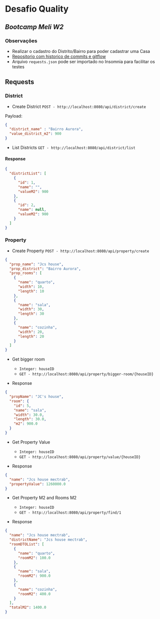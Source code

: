 # Desafio Quality
## _Bootcamp Meli W2_

### Observações

- Realizar o cadastro do Distrito/Bairro para poder cadastrar uma Casa
- [Repositorio com historico de commits e gitflow](https://github.com/meliferminojc/bootcamp-jc/tree/master/modulo11/desafio_quality)
- Arquivo `requests.json` pode ser importado no Insomnia para facilitar os testes

## Requests

### District

- Create District
  `POST - http://localhost:8080/api/district/create`

Payload:
```json
{
  "district_name" : "Bairro Aurora",
  "value_district_m2": 900
}
```
- List Districts
  `GET - http://localhost:8080/api/district/list`

####   Response

```json
{
  "districtList": [
    {
      "id": 1,
      "name": "",
      "valueM2": 900
    },
    {
      "id": 2,
      "name": null,
      "valueM2": 900
    }
  ]
}
```

### Property

- Create Property
  `POST - http://localhost:8080/api/property/create`

```json
{
  "prop_name": "Jcs house",
  "prop_district": "Bairro Aurora",
  "prop_rooms": [
    {
      "name": "quarto",
      "width": 10,
      "length": 10
    },
    {
      "name": "sala",
      "width": 30,
      "length": 30
    },
    {
      "name": "cozinha",
      "width": 20,
      "length": 20
    }
  ]
}
```
- Get bigger room
  - `Integer: houseID`
  - `GET - http://localhost:8080/api/property/bigger-room/{houseID}`

- Response

```json
{
  "propName": "JC's house",
  "room": {
    "id": 5,
    "name": "sala",
    "width": 30.0,
    "length": 30.0,
    "m2": 900.0
  }
}
```

- Get Property Value
    - `Integer: houseID`
    - `GET - http://localhost:8080/api/property/value/{houseID}`

- Response

```json
{
  "name": "Jcs house mectrab",
  "propertyValue": 1260000.0
}
```

- Get Property M2 and Rooms M2
    - `Integer: houseID`
    - `GET - http://localhost:8080/api/property/find/1`

- Response

```json
{
  "name": "Jcs house mectrab",
  "districtName": "Jcs house mectrab",
  "roomDTOList": [
    {
      "name": "quarto",
      "roomM2": 100.0
    },
    {
      "name": "sala",
      "roomM2": 900.0
    },
    {
      "name": "cozinha",
      "roomM2": 400.0
    }
  ],
  "totalM2": 1400.0
}
```

